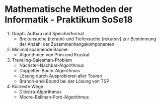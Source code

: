 # Mathematische Methoden der Informatik - Praktikum SoSe18

1. Graph: Aufbau und Speicherformat
   * Breitensuche (iterativ) und Tiefensuche (rekursiv) zur Bestimmung der Anzahl der Zusammenhangskomponenten
2. Minimal spannende Bäume
   * Algorithmen von Prim und Kruskal
3. Traveling-Salesman-Problem
   - Nächster-Nachbar-Algorithmus
   - Doppelter-Baum-Algorithmus
   - Lösung durch Ausprobieren aller Touren
   - Branch-and-Bound bei der Lösung von TSP
4. Kürzeste Wege
   - Dijkstra-Algorithmus
   - Moore-Bellman-Ford-Algorithmus
